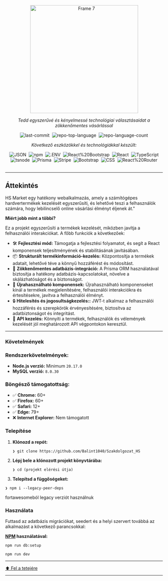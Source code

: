 <div id="top"></div>

<div align="center">
  <img width="345" alt="Frame 7" src="https://github.com/user-attachments/assets/6f3014d3-3683-4bad-9eb4-148c3d8ddb29" />
</div>
<div class="prose prose-sm md:prose-base lg:prose-lg max-w-none prose-headings:font-bold prose-a:text-blue-600" style="user-select: none;"><div id="top" class="">

<div align="center" class="text-center">
<p><em>Tedd egyszerűvé és kényelmessé technológiai választásaidat a zökkenőmentes vásárlással</em></p>
<img alt="last-commit" src="https://img.shields.io/github/last-commit/Balint1040/Szakdolgozat_HS?style=flat&amp;logo=git&amp;logoColor=white&amp;color=0080ff" class="inline-block mx-1" style="margin: 0px 2px;">
<img alt="repo-top-language" src="https://img.shields.io/github/languages/top/Balint1040/Szakdolgozat_HS?style=flat&amp;color=0080ff" class="inline-block mx-1" style="margin: 0px 2px;">
<img alt="repo-language-count" src="https://img.shields.io/github/languages/count/Balint1040/Szakdolgozat_HS?style=flat&amp;color=0080ff" class="inline-block mx-1" style="margin: 0px 2px;">
<p><em>Következő eszközökkel és technológiákkal készült:</em></p>
<img alt="JSON" src="https://img.shields.io/badge/JSON-000000.svg?style=flat&amp;logo=JSON&amp;logoColor=white" class="inline-block mx-1" style="margin: 0px 2px;">
<img alt="npm" src="https://img.shields.io/badge/npm-CB3837.svg?style=flat&amp;logo=npm&amp;logoColor=white" class="inline-block mx-1" style="margin: 0px 2px;">
<img alt=".ENV" src="https://img.shields.io/badge/.ENV-ECD53F.svg?style=flat&amp;logo=dotenv&amp;logoColor=black" class="inline-block mx-1" style="margin: 0px 2px;">
<img alt="React%20Bootstrap" src="https://img.shields.io/badge/React%20Bootstrap-41E0FD.svg?style=flat&amp;logo=React-Bootstrap&amp;logoColor=black" class="inline-block mx-1" style="margin: 0px 2px;">
<img alt="React" src="https://img.shields.io/badge/React-61DAFB.svg?style=flat&amp;logo=React&amp;logoColor=black" class="inline-block mx-1" style="margin: 0px 2px;">
<img alt="TypeScript" src="https://img.shields.io/badge/TypeScript-3178C6.svg?style=flat&amp;logo=TypeScript&amp;logoColor=white" class="inline-block mx-1" style="margin: 0px 2px;">
<br>
<img alt="tsnode" src="https://img.shields.io/badge/tsnode-3178C6.svg?style=flat&amp;logo=ts-node&amp;logoColor=white" class="inline-block mx-1" style="margin: 0px 2px;">
<img alt="Prisma" src="https://img.shields.io/badge/Prisma-2D3748.svg?style=flat&amp;logo=Prisma&amp;logoColor=white" class="inline-block mx-1" style="margin: 0px 2px;">
<img alt="Stripe" src="https://img.shields.io/badge/Stripe-635BFF.svg?style=flat&amp;logo=Stripe&amp;logoColor=white" class="inline-block mx-1" style="margin: 0px 2px;">
<img alt="Bootstrap" src="https://img.shields.io/badge/Bootstrap-7952B3.svg?style=flat&amp;logo=Bootstrap&amp;logoColor=white" class="inline-block mx-1" style="margin: 0px 2px;">
<img alt="CSS" src="https://img.shields.io/badge/CSS-663399.svg?style=flat&amp;logo=CSS&amp;logoColor=white" class="inline-block mx-1" style="margin: 0px 2px;">
<img alt="React%20Router" src="https://img.shields.io/badge/React%20Router-CA4245.svg?style=flat&amp;logo=React-Router&amp;logoColor=white" class="inline-block mx-1" style="margin: 0px 2px;">
</div>
<br>
<hr>
<h2>Áttekintés</h2>
<p>HS Market egy hatékony webalkalmazás, amely a számítógépes hardvertermékek kezelését egyszerűsíti, és lehetővé teszi a felhasználók számára, hogy lebilincselő online vásárlási élményt éljenek át."</p>
<p><strong>Miért jobb mint a többi?</strong></p>
<p>Ez a projekt egyszerűsíti a termékek kezelését, miközben javítja a felhasználói interakciókat. A főbb funkciók a következőek:</p>
<ul class="list-disc pl-4 my-0">
<li class="my-0">🛠️ <strong>Fejlesztési mód:</strong> Támogatja a fejlesztési folyamatot, és segít a React komponensek teljesítményének és stabilitásának javításában.</li>
<li class="my-0">📦 <strong>Strukturált termékinformáció-kezelés:</strong> Központosítja a termékek adatait, lehetővé téve a könnyű hozzáférést és módosítást.</li>
<li class="my-0">🔗 <strong>Zökkenőmentes adatbázis-integráció:</strong> A Prisma ORM használatával biztosítja a hatékony adatbázis-kapcsolatokat, növelve a skálázhatóságot és a biztonságot.</li>
<li class="my-0">🎨 <strong>Újrahasználható komponensek:</strong> Újrahasználható komponenseket kínál a termékek megjelenítésére, felhasználói interakciókra és értesítésekre, javítva a felhasználói élményt.</li>
<li class="my-0">🔒 <strong>Hitelesítés és jogosultságkezelés::</strong> JWT-t alkalmaz a felhasználói hozzáférés és szerepkörök érvényesítésére, biztosítva az adatbiztonságot és integritást.</li>
<li class="my-0">📡 <strong>API kezelés:</strong> Könnyíti a termékek, felhasználók és vélemények kezelését jól meghatározott API végpontokon keresztül.</li>
</ul>
<hr>
<h3>Követelmények</h3>

### Rendszerkövetelmények:
- **Node.js verzió:** Minimum `20.17.0`
- **MySQL verzió:** `8.0.30`

### Böngésző támogatottság:
- ✅ **Chrome:** 60+
- ✅ **Firefox:** 60+
- ✅ **Safari:** 12+
- ✅ **Edge:** 79+
- ❌ **Internet Explorer:** Nem támogatott

<h3>Telepítése</h3>
<ol>
<li class="my-0">
<p><strong>Klónozd a repót:</strong></p>
<pre><code class="language-sh">❯ git clone https://github.com/Balint1040/Szakdolgozat_HS
</code></pre>
</li>
<li class="my-0">
<p><strong>Lépj bele a klónozott projekt könyvtárába:</strong></p>
<pre><code class="language-sh">❯ cd (projekt elérési útja)
</code></pre>
</li>
<li class="my-0">
<p><strong>Telepítsd a függőségeket:</strong></p>
</li>
</ol>
<pre><code class="language-sh">❯ npm i --legacy-peer-deps
</code></pre>
<p>fortawesomeból legacy verziót használnuk</p>
<h3>Használata</h3>
<p>Futtasd az adatbázis migrációkat, seedert és a helyi szervert továbbá az alkalmazást a következő parancsokkal:</p>
<p><strong><a href="https://www.npmjs.com/">NPM</a> használatával:</strong></p>
<pre><code class="language-sh">npm run db:setup
</code></pre>
<pre><code class="language-sh">npm run dev
</code></pre>
<hr>
<div align="left" class=""><a href="#top">⬆ Fel a tetejére</a></div>



<hr></div></div>
